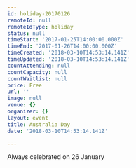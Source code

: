 ```yaml
---
id: holiday-20170126
remoteId: null
remoteIdType: holiday
status: null
timeStart: '2017-01-25T14:00:00.000Z'
timeEnd: '2017-01-26T14:00:00.000Z'
timeCreated: '2018-03-10T14:53:14.141Z'
timeUpdated: '2018-03-10T14:53:14.141Z'
countAttending: null
countCapacity: null
countWaitlist: null
price: Free
url: ''
image: null
venue: {}
organizer: {}
layout: event
title: Australia Day
date: '2018-03-10T14:53:14.141Z'

---
```

Always celebrated on 26 January
